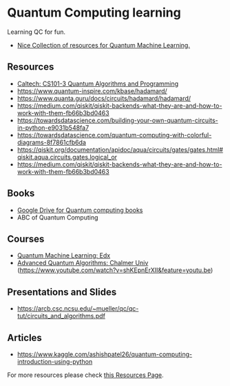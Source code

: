 # Quantum Computing learning 
Learning QC for fun.

* [Nice Collection of resources for Quantum Machine Learning.](https://github.com/krishnakumarsekar/awesome-quantum-machine-learning/blob/master/README.md)


## Resources
* [Caltech: CS101-3 Quantum Algorithms and Programming ](http://www.its.caltech.edu/~andrugh/qprog/)
* https://www.quantum-inspire.com/kbase/hadamard/
* https://www.quanta.guru/docs/circuits/hadamard/hadamard/
* https://medium.com/qiskit/qiskit-backends-what-they-are-and-how-to-work-with-them-fb66b3bd0463
* https://towardsdatascience.com/building-your-own-quantum-circuits-in-python-e9031b548fa7
* https://towardsdatascience.com/quantum-computing-with-colorful-diagrams-8f7861cfb6da
* https://qiskit.org/documentation/apidoc/aqua/circuits/gates/gates.html#qiskit.aqua.circuits.gates.logical_or
* https://medium.com/qiskit/qiskit-backends-what-they-are-and-how-to-work-with-them-fb66b3bd0463


## Books 
* [Google Drive for Quantum computing books](https://drive.google.com/drive/u/0/folders/1R7Zuoc05beqbd8YXEbt4d0PP76GOXIm0)
* ABC of Quantum Computing

## Courses
* [Quantum Machine Learning: Edx](https://github.com/q4quanta/Q-mlearning?fbclid=IwAR29fAeaRODNBD3BigDh5SZ5Xl09WWvQ-yQq--kaFW9gzKjGM0yxspEqcHo)
* [Advanced Quantum Algorithms: Chalmer Univ](https://www.chalmers.se/en/centres/wacqt/graduate%20school/aqa/Pages/default.aspx?fbclid=IwAR0GHvdwh-cKl0wquR1ixo7d95cyU-b-hk70p0EE_9tHF4F3mf0egxKAnoQ)
(https://www.youtube.com/watch?v=shKEpnErXII&feature=youtu.be)

## Presentations and Slides
* https://arcb.csc.ncsu.edu/~mueller/qc/qc-tut/circuits_and_algorithms.pdf

## Articles
* https://www.kaggle.com/ashishpatel26/quantum-computing-introduction-using-python 


For more resources please check [this Resources Page](./Resources.md).

